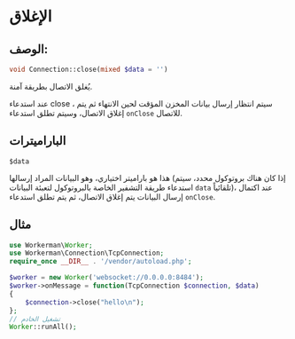 # الإغلاق
## الوصف:
```php
void Connection::close(mixed $data = '')
```

يُغلق الاتصال بطريقة آمنة.

عند استدعاء close ، سيتم انتظار إرسال بيانات المخزن المؤقت لحين الانتهاء ثم يتم إغلاق الاتصال، وسيتم تطلق استدعاء `onClose` للاتصال.

## الباراميترات

 ``` $data ```

هذا هو باراميتر اختياري، وهو البيانات المراد إرسالها (إذا كان هناك بروتوكول محدد، سيتم استدعاء طريقة التشفير الخاصة بالبروتوكول لتعبئة البيانات `data` تلقائياً)، عند اكتمال إرسال البيانات يتم إغلاق الاتصال، ثم يتم تطلق استدعاء `onClose`.

## مثال

```php
use Workerman\Worker;
use Workerman\Connection\TcpConnection;
require_once __DIR__ . '/vendor/autoload.php';

$worker = new Worker('websocket://0.0.0.0:8484');
$worker->onMessage = function(TcpConnection $connection, $data)
{
    $connection->close("hello\n");
};
// تشغيل الخادم
Worker::runAll();
```
